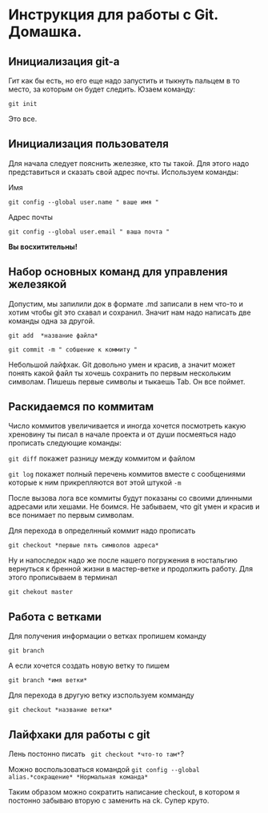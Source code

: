 # Инструкция для работы с Git. Домашка.

## Инициализация git-a

Гит как бы есть, но его еще надо запустить и тыкнуть пальцем в то место, за которым он будет следить. Юзаем команду:

```git init```

Это все. 

## Инициализация пользователя

Для начала следует пояснить железяке, кто ты такой. Для этого надо представиться и сказать свой адрес почты. Используем команды:

Имя

```git config --global user.name " ваше имя "```

Адрес почты

```git config --global user.email " ваша почта "```

**Вы восхитительны!**

## Набор основных команд для управления железякой

Допустим, мы запилили док в формате .md записали в нем что-то и хотим чтобы git это схавал и сохранил. Значит нам надо написать две команды одна за другой.

```git add  *название файла*```

```git commit -m " собшение к коммиту "```

Небольшой лайфхак. Git довольно умен и красив, а значит может понять какой файл ты хочешь сохранить по первым нескольким символам. Пишешь первые символы и тыкаешь Tab. Он все поймет.

## Раскидаемся по коммитам

Число коммитов увеличивается и иногда хочется посмотреть какую хреновину ты писал в начале проекта и от души посмеяться надо прописать следующие команды:

```git diff``` покажет разницу между коммитом и файлом

```git log``` покажет полный перечень коммитов вместе с сообщениями которые к ним прикрепляются вот этой штукой ```-m```

После вызова лога все коммиты будут показаны со своими длинными адресами или хешами. Не боимся. Не забываем, что git умен и красив и все понимает по первым символам.

Для перехода в определнный коммит надо прописать 

```git checkout *первые пять символов адреса*```

Ну и напоследок надо же после нашего погружения в ностальгию вернуться к бренной жизни в мастер-ветке и продолжить работу. Для этого прописываем в терминал

```git chekout master```

## Работа с ветками

Для получения информации о ветках пропишем команду

```git branch```

А если хочется создать новую ветку то пишем

```git branch *имя ветки*```

Для перехода в другую ветку изспользуем комманду

```git checkout *название ветки*```

## Лайфхаки для работы с git

Лень постонно писать ``` git checkout *что-то там*```?

Можно воспользоваться командой ```git config --global alias.*сокращение* *Нормальная команда*``` 

Таким образом можно сократить написание checkout, в котором я постонно забываю вторую с заменить на ck. Супер круто.